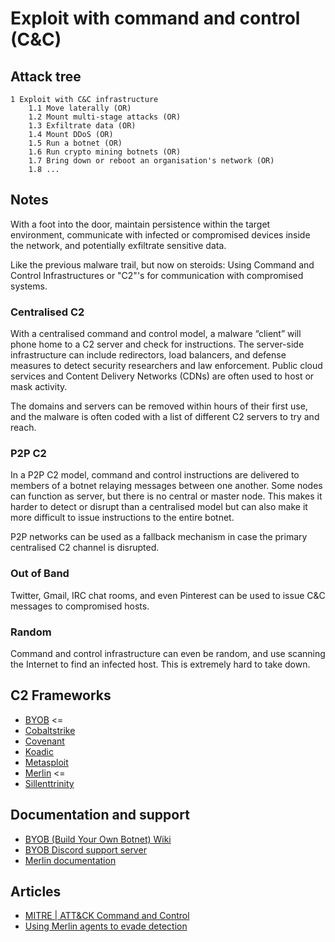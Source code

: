 # Exploit with command and control (C&C)

## Attack tree

```text
1 Exploit with C&C infrastructure
    1.1 Move laterally (OR)
    1.2 Mount multi-stage attacks (OR)
    1.3 Exfiltrate data (OR)
    1.4 Mount DDoS (OR)
    1.5 Run a botnet (OR)
    1.6 Run crypto mining botnets (OR)
    1.7 Bring down or reboot an organisation's network (OR)
    1.8 ...
```

## Notes

With a foot into the door, maintain persistence within the target environment, communicate with 
infected or compromised devices inside the network, and potentially exfiltrate sensitive data.

Like the previous malware trail, but now on steroids: Using Command and Control Infrastructures or "C2"'s for 
communication with compromised systems.

### Centralised C2

With a centralised command and control model, a malware “client” will phone home to a C2 server and check for 
instructions. The server-side infrastructure can include redirectors, load balancers, and defense measures to detect 
security researchers and law enforcement. Public cloud services and Content Delivery Networks (CDNs) are often used to 
host or mask activity.

The domains and servers can be removed within hours of their first use, and the malware is often coded with a list of 
different C2 servers to try and reach.

### P2P C2

In a P2P C2 model, command and control instructions are delivered to members of a botnet relaying messages between one 
another. Some nodes can function as server, but there is no central or master node. This makes it harder to detect or 
disrupt than a centralised model but can also make it more difficult to issue instructions to the entire botnet. 

P2P networks can be used as a fallback mechanism in case the primary centralised C2 channel is disrupted.

### Out of Band

Twitter, Gmail, IRC chat rooms, and even Pinterest can be used to issue C&C messages to compromised hosts.

### Random

Command and control infrastructure can even be random, and use scanning the Internet to find an infected host. This is 
extremely hard to take down.

## C2 Frameworks

* [BYOB](https://github.com/malwaredllc/byob) <=
* [Cobaltstrike](https://www.cobaltstrike.com/)
* [Covenant](https://github.com/cobbr/Covenant/)
* [Koadic](https://github.com/zerosum0x0/koadic)
* [Metasploit](https://www.metasploit.com/)
* [Merlin](https://github.com/Ne0nd0g/merlin) <=
* [Sillenttrinity](https://github.com/byt3bl33d3r/SILENTTRINITY)

## Documentation and support

* [BYOB (Build Your Own Botnet) Wiki](https://github.com/malwaredllc/byob/wiki)
* [BYOB Discord support server](https://discord.gg/8FsSrw7)
* [Merlin documentation](https://merlin-c2.readthedocs.io/en/latest/index.html)

## Articles

* [MITRE | ATT&CK Command and Control](https://attack.mitre.org/tactics/TA0011/)
* [Using Merlin agents to evade detection](https://resources.infosecinstitute.com/topic/using-merlin-agents-to-evade-detection/)
